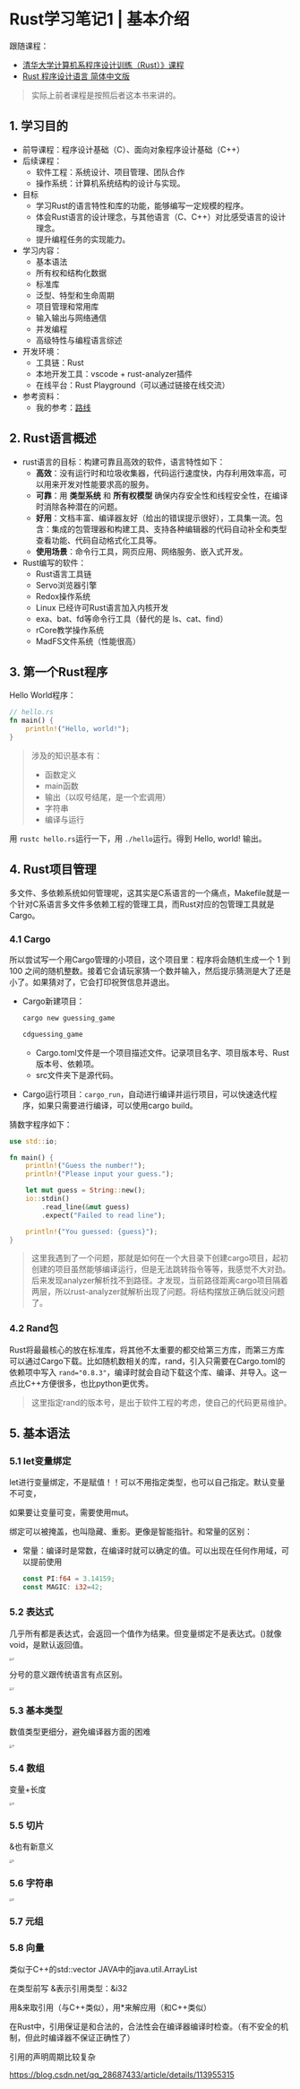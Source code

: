 # Rust学习笔记1 | 基本介绍

跟随课程：

* [清华大学计算机系程序设计训练（Rust）》课程](https://lab.cs.tsinghua.edu.cn/rust/)
* [Rust 程序设计语言 简体中文版
  ](https://kaisery.github.io/trpl-zh-cn/ch02-00-guessing-game-tutorial.html)

> 实际上前者课程是按照后者这本书来讲的。

## 1. 学习目的

* 前导课程：程序设计基础（C）、面向对象程序设计基础（C++）
* 后续课程：
  * 软件工程：系统设计、项目管理、团队合作
  * 操作系统：计算机系统结构的设计与实现。
* 目标
  * 学习Rust的语言特性和库的功能，能够编写一定规模的程序。
  * 体会Rust语言的设计理念，与其他语言（C、C++）对比感受语言的设计理念。
  * 提升编程任务的实现能力。
* 学习内容：
  * 基本语法
  * 所有权和结构化数据
  * 标准库
  * 泛型、特型和生命周期
  * 项目管理和常用库
  * 输入输出与网络通信
  * 并发编程
  * 高级特性与编程语言综述
* 开发环境：
  * 工具链：Rust
  * 本地开发工具：vscode + rust-analyzer插件
  * 在线平台：Rust Playground（可以通过链接在线交流）
* 参考资料：
  * 我的参考：[路线](https://github.com/rcore-os/rCore/wiki/study-resource-of-system-programming-in-RUST#%E5%AD%A6%E4%B9%A0%E6%96%B9%E6%A1%88%E5%85%AD)

## 2. Rust语言概述

* rust语言的目标：构建可靠且高效的软件，语言特性如下：
  * **高效**：没有运行时和垃圾收集器，代码运行速度快，内存利用效率高，可以用来开发对性能要求高的服务。
  * **可靠**：用 **类型系统** 和 **所有权模型** 确保内存安全性和线程安全性，在编译时消除各种潜在的问题。
  * **好用**：文档丰富、编译器友好（给出的错误提示很好），工具集一流。包含：集成的包管理器和构建工具、支持各种编辑器的代码自动补全和类型查看功能、代码自动格式化工具等。
  * **使用场景**：命令行工具，网页应用、网络服务、嵌入式开发。
* Rust编写的软件：
  * Rust语言工具链
  * Servo浏览器引擎
  * Redox操作系统
  * Linux 已经许可Rust语言加入内核开发
  * exa、bat、fd等命令行工具（替代的是 ls、cat、find）
  * rCore教学操作系统
  * MadFS文件系统（性能很高）

## 3. 第一个Rust程序

Hello World程序：

```rust
// hello.rs
fn main() {
    println!("Hello, world!");
}
```

> 涉及的知识基本有：
>
> * 函数定义
> * main函数
> * 输出（以叹号结尾，是一个宏调用）
> * 字符串
> * 编译与运行

用 `rustc hello.rs`运行一下，用 `./hello`运行。得到 Hello, world! 输出。

## 4. Rust项目管理

多文件、多依赖系统如何管理呢，这其实是C系语言的一个痛点，Makefile就是一个针对C系语言多文件多依赖工程的管理工具，而Rust对应的包管理工具就是Cargo。

### 4.1 Cargo

所以尝试写一个用Cargo管理的小项目，这个项目里：程序将会随机生成一个 1 到 100 之间的随机整数。接着它会请玩家猜一个数并输入，然后提示猜测是大了还是小了。如果猜对了，它会打印祝贺信息并退出。

* Cargo新建项目：

  ```rust
  cargo new guessing_game

  cdguessing_game
  ```

  * Cargo.toml文件是一个项目描述文件。记录项目名字、项目版本号、Rust版本号、依赖项。
  * src文件夹下是源代码。
* Cargo运行项目：`cargo_run`，自动进行编译并运行项目，可以快速迭代程序，如果只需要进行编译，可以使用cargo build。

猜数字程序如下：

```rust
use std::io;

fn main() {
    println!("Guess the number!");
    println!("Please input your guess.");

    let mut guess = String::new();
    io::stdin()
        .read_line(&mut guess)
        .expect("Failed to read line");

    println!("You guessed: {guess}");
}
```

> 这里我遇到了一个问题，那就是如何在一个大目录下创建cargo项目，起初创建的项目虽然能够编译运行，但是无法跳转指令等等，我感觉不大对劲。后来发现analyzer解析找不到路径。才发现，当前路径距离cargo项目隔着两层，所以rust-analyzer就解析出现了问题。将结构摆放正确后就没问题了。



### 4.2 Rand包

Rust将最最核心的放在标准库，将其他不太重要的都交给第三方库，而第三方库可以通过Cargo下载。比如随机数相关的库，rand，引入只需要在Cargo.toml的依赖项中写入 `rand="0.8.3"`，编译时就会自动下载这个库、编译、并导入。这一点比C++方便很多，也比python更优秀。

> 这里指定rand的版本号，是出于软件工程的考虑，使自己的代码更易维护。

## 5. 基本语法

### 5.1 let变量绑定

let进行变量绑定，不是赋值！！可以不用指定类型，也可以自己指定。默认变量不可变，

如果要让变量可变，需要使用mut。

绑定可以被掩盖，也叫隐藏、重影。更像是智能指针。和常量的区别：

* 常量：编译时是常数，在编译时就可以确定的值。可以出现在任何作用域，可以提前使用
  ```rust
  const PI:f64 = 3.14159;
  const MAGIC: i32=42;
  ```




### 5.2 表达式

几乎所有都是表达式，会返回一个值作为结果。但变量绑定不是表达式。()就像void，是默认返回值。

<img src="pics/pic1/2.png" alt="2" style="zoom:33%;" />

分号的意义跟传统语言有点区别。

<img src="pics/pic1/3.png" alt="2" style="zoom:33%;" />

### 5.3 基本类型

数值类型更细分，避免编译器方面的困难

<img src="pics/pic1/4.png" alt="4" style="zoom:33%;" />


### 5.4 数组

变量+长度

<img src="pics/pic1/5.png" alt="4" style="zoom:33%;" />


### 5.5 切片

&也有新意义

<img src="pics/pic1/6.png" alt="6" style="zoom:33%;" />

### 5.6 字符串


<img src="pics/pic1/7.png" alt="6" style="zoom:33%;" />


### 5.7 元组

### 5.8 向量

类似于C++的std::vector JAVA中的java.util.ArrayList


在类型前写 &表示引用类型：&i32

用&来取引用（与C++类似），用*来解应用（和C++类似）

在Rust中，引用保证是和合法的，合法性会在编译器编译时检查。（有不安全的机制，但此时编译器不保证正确性了）

引用的声明周期比较复杂

https://blog.csdn.net/qq_28687433/article/details/113955315
